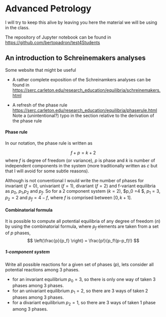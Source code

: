 # Advanced Petrology

I will try to keep this alive by leaving you here the material we will be using in the class. 



The repository of Jupyter notebook can be found in https://github.com/bertopadron/test4Students



## An introduction to Schreinemakers analyses

Some website that might be useful 

* A rather complete exposition of the Schreinamkers analyses can be found in https://serc.carleton.edu/research_education/equilibria/schreinemakers.html

* A refresh of the phase rule https://serc.carleton.edu/research_education/equilibria/phaserule.html Note a (unintentional?) typo in the section relative to the derivation of the phase rule



#### Phase rule

In our notation, the phase rule is written as

$$
f + p = k + 2
$$
where $f$ is degree of freedom (or variance), $p$ is phase and $k$ is number of independent components in the system (more traditionally written as $c$ but that I will avoid for some subtle reasons).

Although is not conventional I would write the number of phases for invariant ($f=0$), univariant ($f=1$), divariant ($f=2$) and f-variant equilibria as $p_0$, $p_1$,$p_2$ and $p_f$. So for a 2 component system ($k=2$), $p_0 =4 $, $p_1 = 3$, $p_2 = 2$ and $p_f = 4 -f$, where $f$ is comprised between $[0,k+1]$. 



#### Combinatorial formula

It is possible to compute all potential equilibria of any degree of freedom ($n$) by using the combinatorial formula, where $p_f$ elements are taken from a set of $p$ phases,
$$
\left(\frac{p}{p_f} \right) = \frac{p!}{p_f!(p-p_f)!}
$$

##### 1-component system

Write all possible reactions for a given set of phases ($p$), lets consider all potential reactions among 3 phases.

* for an invariant equilibrium $p_0 = 3$, so there is only one way of taken 3 phases among 3 phases.
* for an univariant equilibrium $p_1 = 2$, so there are 3 ways of taken 2 phases among 3 phases.
* for a divariant equilibrium $p_2 = 1$, so there are 3 ways of taken 1 phase among 3 phases.

